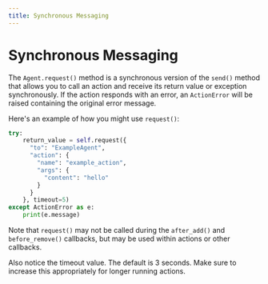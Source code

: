```yaml
---
title: Synchronous Messaging
---
```


# Synchronous Messaging

The `Agent.request()` method is a synchronous version of the `send()` method
that allows you to call an action and receive its return value or exception
synchronously. If the action responds with an error, an `ActionError` will be
raised containing the original error message.

Here's an example of how you might use `request()`:

```python
try:
    return_value = self.request({
      "to": "ExampleAgent",
      "action": {
        "name": "example_action",
        "args": {
          "content": "hello"
        }
      }
    }, timeout=5)
except ActionError as e:
    print(e.message)
```

Note that `request()` may not be called during the `after_add()` and
`before_remove()` callbacks, but may be used within actions or other callbacks.

Also notice the timeout value. The default is 3 seconds. Make sure to increase
this appropriately for longer running actions.
